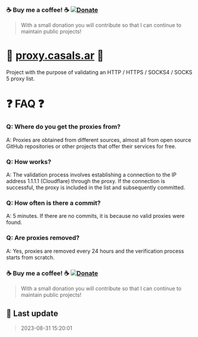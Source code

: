 ### ☕ Buy me a coffee! ☕  [![Donate](https://img.shields.io/badge/Donate-PayPal-green.svg)](https://paypal.me/santicsls)

> With a small donation you will contribute so that I can continue to maintain public projects! 

# 🚀 [proxy.casals.ar](https://proxy.casals.ar) 🚀

Project with the purpose of validating an HTTP / HTTPS / SOCKS4 / SOCKS 5 proxy list. 

# ❓ FAQ  ❓

### Q: Where do you get the proxies from?

A: Proxies are obtained from different sources, almost all from open source GitHub repositories or other projects that offer their services for free.

### Q: How works?

A: The validation process involves establishing a connection to the IP address 1.1.1.1 (Cloudflare) through the proxy. If the connection is successful, the proxy is included in the list and subsequently committed.

### Q: How often is there a commit?

A: 5 minutes. If there are no commits, it is because no valid proxies were found.

### Q: Are proxies removed?

A: Yes, proxies are removed every 24 hours and the verification process starts from scratch.

### ☕ Buy me a coffee! ☕  [![Donate](https://img.shields.io/badge/Donate-PayPal-green.svg)](https://paypal.me/santicsls)

> With a small donation you will contribute so that I can continue to maintain public projects!

## 📝 Last update

> 2023-08-31 15:20:01
